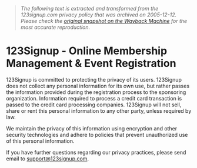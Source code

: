 > *The following text is extracted and transformed from the 123signup.com privacy policy that was archived on 2005-12-12. Please check the [original snapshot on the Wayback Machine](https://web.archive.org/web/20051212095512id_/http%3A//www.123signup.com/corp/library/company.asp%3Furl%3Dpolicy) for the most accurate reproduction.*

# 123Signup - Online Membership Management & Event Registration

123Signup is committed to protecting the privacy of its users. 123Signup does not collect any personal information for its own use, but rather passes the information provided during the registration process to the sponsoring organization. Information required to process a credit card transaction is passed to the credit card processing companies. 123Signup will not sell, share or rent this personal information to any other party, unless required by law. 

We maintain the privacy of this information using encryption and other security technologies and adhere to policies that prevent unauthorized use of this personal information. 

If you have further questions regarding our privacy practices, please send email to [support@123signup.com](mailto:support@123signup.com). 
